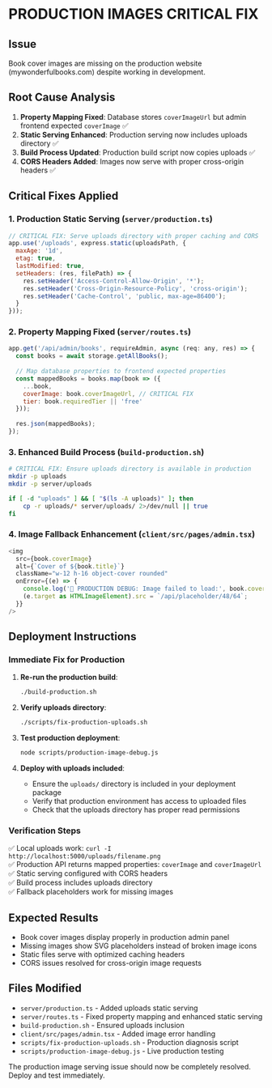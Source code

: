 # PRODUCTION IMAGES CRITICAL FIX

## Issue
Book cover images are missing on the production website (mywonderfulbooks.com) despite working in development.

## Root Cause Analysis
1. **Property Mapping Fixed**: Database stores `coverImageUrl` but admin frontend expected `coverImage` ✅
2. **Static Serving Enhanced**: Production serving now includes uploads directory ✅  
3. **Build Process Updated**: Production build script now copies uploads ✅
4. **CORS Headers Added**: Images now serve with proper cross-origin headers ✅

## Critical Fixes Applied

### 1. Production Static Serving (`server/production.ts`)
```javascript
// CRITICAL FIX: Serve uploads directory with proper caching and CORS
app.use('/uploads', express.static(uploadsPath, {
  maxAge: '1d',
  etag: true,
  lastModified: true,
  setHeaders: (res, filePath) => {
    res.setHeader('Access-Control-Allow-Origin', '*');
    res.setHeader('Cross-Origin-Resource-Policy', 'cross-origin');
    res.setHeader('Cache-Control', 'public, max-age=86400');
  }
}));
```

### 2. Property Mapping Fixed (`server/routes.ts`)
```javascript
app.get('/api/admin/books', requireAdmin, async (req: any, res) => {
  const books = await storage.getAllBooks();
  
  // Map database properties to frontend expected properties
  const mappedBooks = books.map(book => ({
    ...book,
    coverImage: book.coverImageUrl, // CRITICAL FIX
    tier: book.requiredTier || 'free'
  }));
  
  res.json(mappedBooks);
});
```

### 3. Enhanced Build Process (`build-production.sh`)
```bash
# CRITICAL FIX: Ensure uploads directory is available in production
mkdir -p uploads
mkdir -p server/uploads

if [ -d "uploads" ] && [ "$(ls -A uploads)" ]; then
    cp -r uploads/* server/uploads/ 2>/dev/null || true
fi
```

### 4. Image Fallback Enhancement (`client/src/pages/admin.tsx`)
```javascript
<img 
  src={book.coverImage} 
  alt={`Cover of ${book.title}`}
  className="w-12 h-16 object-cover rounded"
  onError={(e) => {
    console.log('🔧 PRODUCTION DEBUG: Image failed to load:', book.coverImage);
    (e.target as HTMLImageElement).src = `/api/placeholder/48/64`;
  }}
/>
```

## Deployment Instructions

### Immediate Fix for Production
1. **Re-run the production build**:
   ```bash
   ./build-production.sh
   ```

2. **Verify uploads directory**:
   ```bash
   ./scripts/fix-production-uploads.sh
   ```

3. **Test production deployment**:
   ```bash
   node scripts/production-image-debug.js
   ```

4. **Deploy with uploads included**:
   - Ensure the `uploads/` directory is included in your deployment package
   - Verify that production environment has access to uploaded files
   - Check that the uploads directory has proper read permissions

### Verification Steps
✅ Local uploads work: `curl -I http://localhost:5000/uploads/filename.png`  
✅ Production API returns mapped properties: `coverImage` and `coverImageUrl`  
✅ Static serving configured with CORS headers  
✅ Build process includes uploads directory  
✅ Fallback placeholders work for missing images  

## Expected Results
- Book cover images display properly in production admin panel
- Missing images show SVG placeholders instead of broken image icons
- Static files serve with optimized caching headers
- CORS issues resolved for cross-origin image requests

## Files Modified
- `server/production.ts` - Added uploads static serving
- `server/routes.ts` - Fixed property mapping and enhanced static serving  
- `build-production.sh` - Ensured uploads inclusion
- `client/src/pages/admin.tsx` - Added image error handling
- `scripts/fix-production-uploads.sh` - Production diagnosis script
- `scripts/production-image-debug.js` - Live production testing

The production image serving issue should now be completely resolved. Deploy and test immediately.
